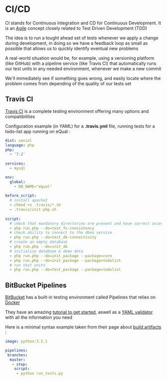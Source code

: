 # CI/CD 

CI stands for Continuous Integration and CD for Continuous Development. It is an [Agile](https://www.agilealliance.org/agile101/the-agile-manifesto/) concept closely related to Test Driven Development (TDD)

The idea is to run a tought ahead set of tests whenever we apply a change during development, in doing so we have a feedback loop as small as possible that allows us to quickly identify eventual new problems

A real-world situation would be, for example, using a versioning platform (like GitHub) with a pipeline service (like Travis CI) that automatically runs our test units in any needed environment, whenever we make a new commit

We'll immediately see if something goes wrong, and easily locate where the problem comes from depending of the quality of our tests set



## Travis CI

[Travis CI](https://docs.travis-ci.com/) is a complete testing environment offering many options and compatibilities

Configuration example (in YAML) for a **.travis.yml** file, running tests for a todo-list app running on eQual :

```yaml
dist: xenial
language: php
php: 
  - '7.2'  
  
services:
  - mysql

env:
  global:
    - DB_NAME="equal"
    
before_script:
  # install apache2
  - chmod +x .travis/*.sh
  - .travis/init-php.sh 
  
script: 
  # check that mandatory directories are present and have correct access rights set
  - php run.php --do=test_fs-consistency
  # check ability to connect to the dbms service
  - php run.php --do=test_db-connectivity
  # create an empty database 
  - php run.php --do=init_db  
  # initialise database & demo data
  - php run.php --do=init_package --package=core
  - php run.php --do=init_package --package=todolist
  # run test units
  - php run.php --do=test_package --package=todolist
```



## BitBucket Pipelines

[BitBucket](https://bitbucket.org/) has a built-in testing environment called Pipelines that relies on [Docker](https://www.docker.com/)

They have an amazing [tutorial to get started](https://support.atlassian.com/bitbucket-cloud/docs/get-started-with-bitbucket-pipelines/), aswell as a [YAML validator](https://bitbucket-pipelines.prod.public.atl-paas.net/validator) with all the information you need

Here is a minimal syntax example taken from their page about [build artifacts](https://support.atlassian.com/bitbucket-cloud/docs/publish-and-link-your-build-artifacts/) :

```yaml
image: python:3.5.1

pipelines:
 branches:
  master:
   - step:
    script:
     - python run_tests.py
```

